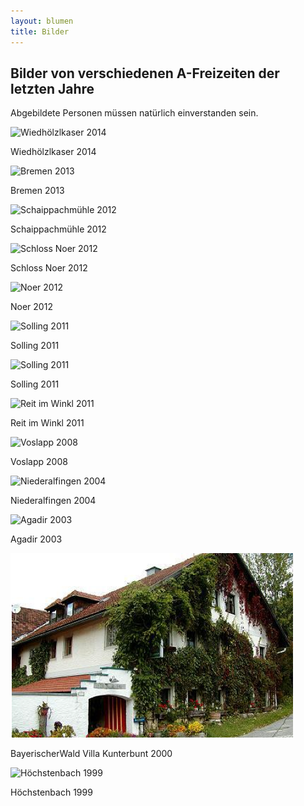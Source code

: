 ```yaml
---
layout: blumen
title: Bilder
---
```

## Bilder von verschiedenen A-Freizeiten der letzten Jahre

Abgebildete Personen müssen natürlich einverstanden sein.

![Wiedhölzlkaser 2014](/images/Wiedhölzlkaser2014.jpeg)

Wiedhölzlkaser 2014

![Bremen 2013](/images/Bremen2013.jpeg)

Bremen 2013

![Schaippachmühle 2012](/images/Schaippachmühle2012.jpeg)

Schaippachmühle 2012

![Schloss Noer 2012](/images/SchlossNoer2012.jpeg)

Schloss Noer 2012

![Noer 2012](/images/Noer2012.jpeg)

Noer 2012

![Solling 2011](/images/Solling2011-1.jpeg)

Solling 2011

![Solling 2011](/images/Solling2011-2.jpeg)

Solling 2011

![Reit im Winkl 2011](/images/ReitimWinkl2011.jpeg)

Reit im Winkl 2011

![Voslapp 2008](/images/Voslapp2008.jpeg)

Voslapp 2008

![Niederalfingen 2004](/images/Niederalfingen2004.jpeg)

Niederalfingen 2004

![Agadir 2003](/images/Agadir2003.jpeg)

Agadir 2003

![Bayerischer Wald 2000](/images/BayerischerWald2000.png)

BayerischerWald Villa Kunterbunt 2000

![Höchstenbach 1999](/images/Höchstenbach1999.jpeg)

Höchstenbach 1999
